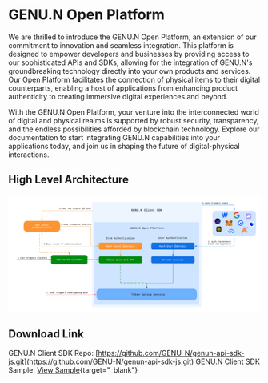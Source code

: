 # GENU.N Open Platform
We are thrilled to introduce the GENU.N Open Platform, an extension of our commitment to innovation and seamless integration. This platform is designed to empower developers and businesses by providing access to our sophisticated APIs and SDKs, allowing for the integration of GENU.N's groundbreaking technology directly into your own products and services. Our Open Platform facilitates the connection of physical items to their digital counterparts, enabling a host of applications from enhancing product authenticity to creating immersive digital experiences and beyond.

With the GENU.N Open Platform, your venture into the interconnected world of digital and physical realms is supported by robust security, transparency, and the endless possibilities afforded by blockchain technology. Explore our documentation to start integrating GENU.N capabilities into your applications today, and join us in shaping the future of digital-physical interactions.

## High Level Architecture

![High Level Architecture](./imgs/high-level-architecture.png)

## Download Link
GENU.N Client SDK Repo: [https://github.com/GENU-N/genun-api-sdk-js.git](https://github.com/GENU-N/genun-api-sdk-js.git)
GENU.N Client SDK Sample: [View Sample](https://open.genun.tech/sdk/sample.html){target="_blank"}
